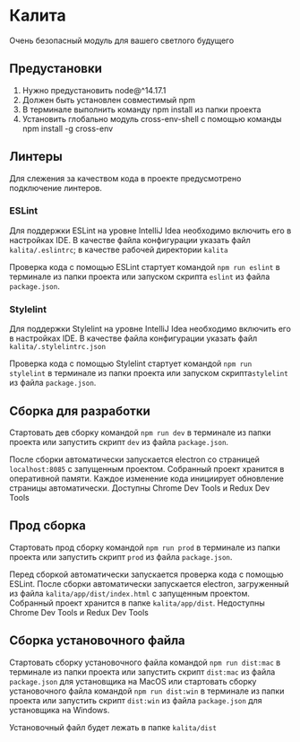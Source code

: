 # Калита

Очень безопасный модуль для вашего светлого будущего

## Предустановки
1. Нужно предустановить node@^14.17.1
2. Должен быть установлен совместимый npm
3. В терминале выполнить команду npm install из папки проекта
4. Установить глобально модуль cross-env-shell с помощью команды npm install -g cross-env

## Линтеры
Для слежения за качеством кода в проекте предусмотрено подключение линтеров.

### ESLint
Для поддержки ESLint на уровне IntelliJ Idea необходимо включить его в настройках IDE. В качестве файла конфигурации
указать файл `kalita/.eslintrc`; в качестве рабочей директории `kalita`

Проверка кода с помощью ESLint стартует командой `npm run eslint` в терминале из папки проекта или запуском скрипта
`eslint` из файла `package.json`.

### Stylelint
Для поддержки Stylelint на уровне IntelliJ Idea необходимо включить его в настройках IDE. В качестве файла конфигурации
указать файл `kalita/.stylelintrc.json`

Проверка кода с помощью Stylelint стартует командой `npm run stylelint` в терминале из папки проекта или запуском
скрипта`stylelint` из файла `package.json`.

## Сборка для разработки
Стартовать дев сборку командой `npm run dev` в терминале из папки проекта или запустить скрипт `dev` из файла
`package.json`.

После сборки автоматически запускается electron со страницей `localhost:8085` с запущенным проектом. 
Собранный проект хранится в оперативной памяти. Каждое изменение кода инициирует обновление страницы автоматически.
Доступны Chrome Dev Tools и Redux Dev Tools

## Прод сборка
Стартовать прод сборку командой `npm run prod` в терминале из папки проекта или запустить скрипт `prod` из файла
`package.json`.

Перед сборкой автоматически запускается проверка кода с помощью ESLint. После сборки автоматически запускается electron,
загруженный из файла `kalita/app/dist/index.html` с запущенным проектом. 
Собранный проект хранится в папке `kalita/app/dist`. Недоступны Chrome Dev Tools и Redux Dev Tools

## Сборка установочного файла
Стартовать сборку установочного файла командой `npm run dist:mac` в терминале из папки проекта или запустить скрипт 
`dist:mac` из файла `package.json` для установщика на MacOS или стартовать сборку установочного файла командой
`npm run dist:win` в терминале из папки проекта или запустить скрипт `dist:win` из файла `package.json` для
установщика на Windows.

Установочный файл будет лежать в папке `kalita/dist`

